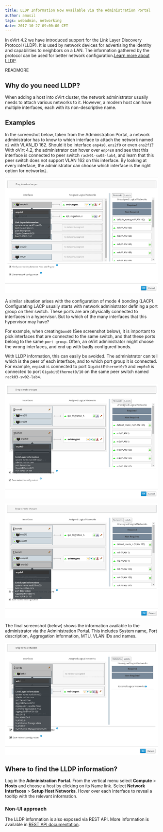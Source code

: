 ```yaml
---
title: LLDP Information Now Available via the Administration Portal
author: amusil
tags: webadmin, networking
date: 2017-10-27 09:00:00 CET
---
```


In oVirt 4.2 we have introduced support for the Link Layer Discovery Protocol (LLDP).
It is used by network devices for advertising the identity and capabilities to
neighbors on a LAN. The information gathered by the protocol can be used for better
network configuration.[Learn more about LLDP](https://learningnetwork.cisco.com/docs/DOC-26851).

READMORE

## Why do you need LLDP?

When adding a host into oVirt cluster, the network administrator usually needs to attach
various networks to it. However, a modern host can have multiple interfaces, each
with its non-descriptive name.

## Examples

In the screenshot below, taken from the Administration Portal, a network administrator has to know
to which interface to attach the network named `m2` with VLAN_ID 162. Should it be interface
`enp4s0`, `ens2f0` or even `ens2f1`? With oVirt 4.2, the administrator can hover over `enp4s0`
and see that this interface is connected to peer switch `rack01-sw03-lab4`, and learn that this
peer switch does not support VLAN 162 on this interface. By looking at every interface, the
administrator can choose which interface is the right option for network`m2`.

![screen](../images/blog/2017-10-27/regular.png)


A similar situation arises with the configuration of mode 4 bonding (LACP). Configurating LACP
usually starts with network administrator defining a port group on their switch. These ports are
are physically connected to interfaces in a hypervisor. But to which of the many interfaces that
this hypervisor may have?

For example, when creating`bond0` (See screenshot below), it is important to pick interfaces that
are connected to the same switch, and that these ports belong to the same `port group`. Often, an
oVirt administrator might choose the wrong interfaces, and end up with badly configured bonds.

With LLDP information, this can easily be avoided. The administrator can tell which is the peer of
each interface, and to which port group it is connected. For example, `enp4s0` is
connected to port `GigabitEthernet0/9` and `enp6s0` is connected to port
`GigabitEthernet0/10` on the same peer switch named `rack03-sw02-lab4`.

![screen](../images/blog/2017-10-27/bond0_0.png)

![screen](../images/blog/2017-10-27/bond0_1.png)


The final screenshot (below) shows the information available to the administrator via
the Administration Portal. This includes System name, Port description, Aggregation information, MTU, VLAN IDs and names.

![screen](../images/blog/2017-10-27/every_info.png)


## Where to find the LLDP information?

Log in the **Administration Portal**. From the vertical menu select **Compute** >
**Hosts** and choose a host by clicking on its Name link.
Select **Network Interfaces** > **Setup Host Networks**. Hover over each interface to reveal a tooltip
with the relevant information.

### Non-UI approach

The LLDP information is also exposed via REST API.
More information is available in [REST API documentation](http://ovirt.github.io/ovirt-engine-api-model/4.2/#services/link_layer_discovery_protocol).
